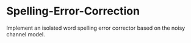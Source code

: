 # Spelling-Error-Correction
Implement an isolated word spelling error corrector based on the noisy channel model.
